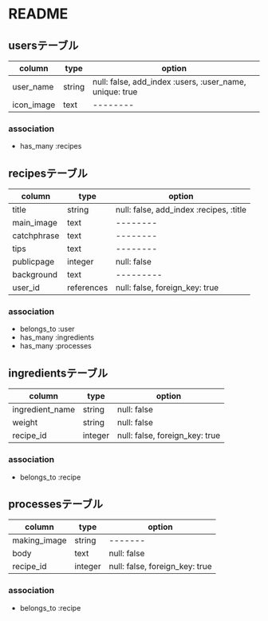 # README

## usersテーブル

|column|type|option|
|--------|--------|--------|
|user_name|string|null: false, add_index :users, :user_name, unique: true|
|icon_image|text|--------|

### association

- has_many :recipes

## recipesテーブル

|column|type|option|
|--------|--------|--------|
|title|string|null: false, add_index :recipes, :title|
|main_image|text|--------|
|catchphrase|text|--------|
|tips|text|--------|
|publicpage|integer|null: false|
|background|text|---------|
|user_id|references|null: false, foreign_key: true|

### association

- belongs_to :user
- has_many :ingredients
- has_many :processes

## ingredientsテーブル

|column|type|option|
|--------|--------|--------|
|ingredient_name|string|null: false|
|weight|string|null: false|
|recipe_id|integer|null: false, foreign_key: true|

### association

- belongs_to :recipe

## processesテーブル

|column|type|option|
|--------|--------|--------|
|making_image|string|-------|
|body|text|null: false|
|recipe_id|integer|null: false, foreign_key: true|

### association

- belongs_to :recipe

